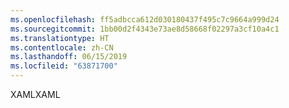 ```yaml
---
ms.openlocfilehash: ff5adbcca612d030180437f495c7c9664a999d24
ms.sourcegitcommit: 1bb00d2f4343e73ae8d58668f02297a3cf10a4c1
ms.translationtype: HT
ms.contentlocale: zh-CN
ms.lasthandoff: 06/15/2019
ms.locfileid: "63871700"
---
```

<span data-ttu-id="0cbac-101">XAML</span><span class="sxs-lookup"><span data-stu-id="0cbac-101">XAML</span></span>